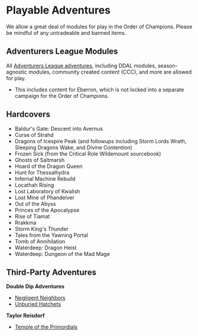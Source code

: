 # Playable Adventures

We allow a great deal of modules for play in the Order of Champions. Please be mindful of any untradeable and banned items.

## Adventurers League Modules

All [Adventurers League adventures](https://www.dmsguild.com/browse.php?filters=45470_0_0_0_0_0_0_0&src=fid45470), including DDAL modules, season-agnostic modules, community created content (CCC), and more are allowed for play.

- This includes content for Eberron, which is not locked into a separate campaign for the Order of Champions.

## Hardcovers

- Baldur's Gate: Descent into Avernus
- Curse of Strahd
- Dragons of Icespire Peak (and followups including Storm Lords Wrath, Sleeping Dragons Wake, and Divine Contention)
- Frozen Sick (from the Critical Role Wildemount sourcebook)
- Ghosts of Saltmarsh
- Hoard of the Dragon Queen
- Hunt for Thessalhydra
- Infernal Machine Rebuild
- Locathah Rising
- Lost Laboratory of Kwalish
- Lost Mine of Phandelver
- Out of the Abyss
- Princes of the Apocalypse
- Rise of Tiamat
- Rrakkma
- Storm King's Thunder
- Tales from the Yawning Portal
- Tomb of Annihilation
- Waterdeep: Dragon Heist
- Waterdeep: Dungeon of the Mad Mage

## Third-Party Adventures

**Double Dip Adventures**

- [Negligent Neighbors](https://www.drivethrurpg.com/product/282043/Negligent-Neighbors-OCDP01G01)
- [Unburied Hatchets](https://www.drivethrurpg.com/product/301962/Unburied-Hatchets-OCDP01G02)

**Taylor Reisdorf**

- [Temple of the Primordials](https://www.dmsguild.com/product/251141/Temple-of-the-Primordials)